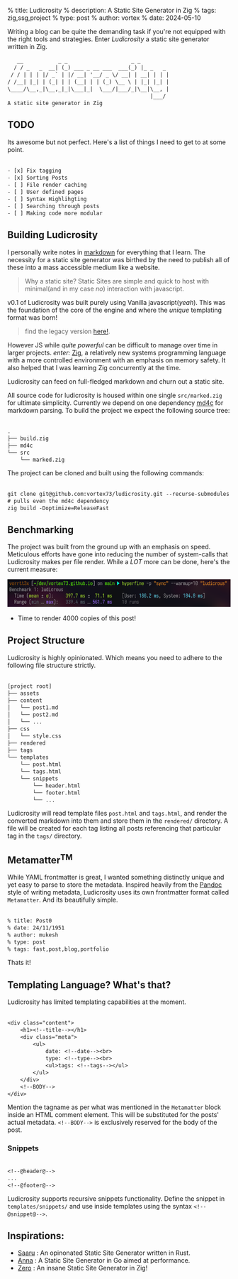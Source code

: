 % title: Ludicrosity
% description: A Static Site Generator in Zig
% tags: zig,ssg,project
% type: post
% author: vortex
% date: 2024-05-10

Writing a blog can be quite the demanding task if you're not equipped with the right tools and strategies.
Enter *Ludicrosity* a static site generator written in Zig.

```text
   __           _ _                    _ _         
  / / _   _  __| (_) ___ _ __ ___  ___(_) |_ _   _ 
 / / | | | |/ _` | |/ __| '__/ _ \/ __| | __| | | |
/ /__| |_| | (_| | | (__| | | (_) \__ \ | |_| |_| |
\____/\__,_|\__,_|_|\___|_|  \___/|___/_|\__|\__, |
                                             |___/
A static site generator in Zig

```

## TODO
Its awesome but not perfect. Here's a list of things I need to get to at some point.
   ```text

   - [x] Fix tagging
   - [x] Sorting Posts
   - [ ] File render caching
   - [ ] User defined pages
   - [ ] Syntax Highlihgting
   - [ ] Searching through posts
   - [ ] Making code more modular

   ```

## Building Ludicrosity
I personally write notes in [markdown](https://en.wikipedia.org/wiki/Markdown) for everything that I learn. The necessity for a static site generator was birthed by the need to publish all of these into a mass accessible medium like a website.

> Why a static site?
> Static Sites are simple and quick to host with minimal(and in my case *no*) interaction with javascript.

v0.1 of Ludicrosity was built purely using Vanilla javascript(*yeah*). This was the foundation of the core of the engine and where the *unique* templating format was born!
> find the legacy version [here!](https://github.com/vortex73/ludicrosity/tree/archive).

However JS while *quite powerful* can be difficult to manage over time in larger projects. *enter:* [Zig](https://ziglang.org/), a relatively new systems programming language with a more controlled environment with an emphasis on memory safety. It also helped that I was learning Zig concurrently at the time.

Ludicrosity can feed on full-fledged markdown and churn out a static site.

All source code for ludicrosity is housed within one single `src/marked.zig` for ultimate simplicity.
Currently we depend on one dependency [md4c](https://github.com/mity/md4c) for markdown parsing.
To build the project we expect the following source tree:

```text

.
├── build.zig
├── md4c
└── src
    └── marked.zig

```

The project can be cloned and built using the following commands:

```text

git clone git@github.com:vortex73/ludicrosity.git --recurse-submodules # pulls even the md4c dependency
zig build -Doptimize=ReleaseFast

```

## Benchmarking
The project was built from the ground up with an emphasis on speed. Meticulous efforts have gone into reducing the number of system-calls that Ludicrosity makes per file render. While a *LOT* more can be done, here's the current measure:

![bench](/assets/bench.png)

- Time to render 4000 copies of this post!

## Project Structure
Ludicrosity is highly opinionated. Which means you need to adhere to the following file structure strictly.

```text

[project root]
├── assets
├── content
│   └── post1.md
│   └── post2.md
│   └── ...
├── css
│   └── style.css
├── rendered
├── tags
└── templates
    └── post.html
    └── tags.html
    └── snippets
        └── header.html
        └── footer.html
        └── ...

```

Ludicrosity will read template files `post.html` and `tags.html`, and render the converted markdown into them and store them in the `rendered/` directory.
A file will be created for each tag listing all posts referencing that particular tag in the `tags/` directory.

## Metamatter<sup>TM</sup>
While YAML frontmatter is great, I wanted something distinctly unique and yet easy to parse to store the metadata. Inspired heavily from the [Pandoc](https://pandoc.org/chunkedhtml-demo/8.10-metadata-blocks.html) style of writing metadata, Ludicrosity uses its own frontmatter format called `Metamatter`. And its beautifully simple.

```text

% title: Post0
% date: 24/11/1951
% author: mukesh
% type: post
% tags: fast,post,blog,portfolio

```
Thats it!

## Templating Language? What's that?

Ludicrosity has limited templating capabilities at the moment.

```text

<div class="content">
    <h1><!--title--></h1>
    <div class="meta">
        <ul>
            date: <!--date--><br>
            type: <!--type--><br>
            <ul>tags: <!--tags--></ul>
        </ul>
    </div>
    <!--BODY-->
</div>

```
Mention the tagname as per what was mentioned in the `Metamatter` block inside an HTML comment element. This will be substituted for the posts' actual metadata.
`<!--BODY-->` is exclusively reserved for the body of the post. 
### Snippets
```text

<!--@header@-->
...
<!--@footer@-->

```
Ludicrosity supports recursive snippets functionality. Define the snippet in `templates/snippets/` and use inside templates using the syntax `<!--@snippet@-->`.

## Inspirations:

- [Saaru](https://github.com/anirudhRowjee/saaru) : An opinonated Static Site Generator written in Rust.
- [Anna](https://github.com/anna-ssg/anna) : A Static Site Generator in Go aimed at performance.
- [Zero](https://github.com/procub3r/zero) : An insane Static Site Generator in Zig!
